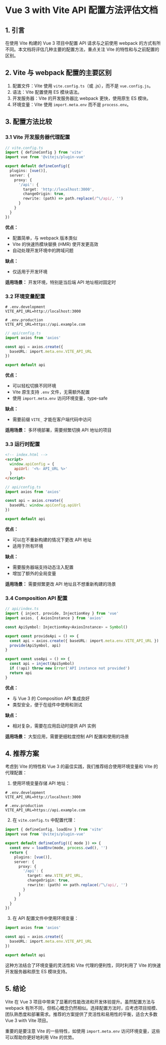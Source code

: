 # Vue 3 with Vite API 配置方法评估文档

## 1. 引言

在使用 Vite 构建的 Vue 3 项目中配置 API 请求与之前使用 webpack 的方式有所不同。本文档将评估几种主要的配置方法，重点关注 Vite 的特性和与之前配置的区别。

## 2. Vite 与 webpack 配置的主要区别

1. 配置文件：Vite 使用 `vite.config.ts`（或 .js），而不是 `vue.config.js`。
2. 语法：Vite 配置使用 ES 模块语法。
3. 开发服务器：Vite 的开发服务器比 webpack 更快，使用原生 ES 模块。
4. 环境变量：Vite 使用 `import.meta.env` 而不是 `process.env`。

## 3. 配置方法比较

### 3.1 Vite 开发服务器代理配置

```typescript
// vite.config.ts
import { defineConfig } from 'vite'
import vue from '@vitejs/plugin-vue'

export default defineConfig({
  plugins: [vue()],
  server: {
    proxy: {
      '/api': {
        target: 'http://localhost:3000',
        changeOrigin: true,
        rewrite: (path) => path.replace(/^\/api/, '')
      }
    }
  }
})
```

**优点：**
- 配置简单，与 webpack 版本类似
- Vite 的快速热模块替换 (HMR) 使开发更高效
- 自动处理开发环境中的跨域问题

**缺点：**
- 仅适用于开发环境

**适用场景：** 开发环境，特别是当后端 API 地址相对固定时

### 3.2 环境变量配置

```
# .env.development
VITE_API_URL=http://localhost:3000

# .env.production
VITE_API_URL=https://api.example.com
```

```typescript
// api/config.ts
import axios from 'axios'

const api = axios.create({
  baseURL: import.meta.env.VITE_API_URL
})

export default api
```

**优点：**
- 可以轻松切换不同环境
- Vite 原生支持 `.env` 文件，无需额外配置
- 使用 `import.meta.env` 访问环境变量，type-safe

**缺点：**
- 需要前缀 `VITE_` 才能在客户端代码中访问

**适用场景：** 多环境部署，需要频繁切换 API 地址的项目

### 3.3 运行时配置

```html
<!-- index.html -->
<script>
  window.apiConfig = {
    apiUrl: '<%- API_URL %>'
  }
</script>
```

```typescript
// api/config.ts
import axios from 'axios'

const api = axios.create({
  baseURL: window.apiConfig.apiUrl
})

export default api
```

**优点：**
- 可以在不重新构建的情况下更改 API 地址
- 适用于所有环境

**缺点：**
- 需要服务器端支持动态注入配置
- 增加了额外的全局变量

**适用场景：** 需要频繁更改 API 地址且不想重新构建的场景

### 3.4 Composition API 配置

```typescript
// api/index.ts
import { inject, provide, InjectionKey } from 'vue'
import axios, { AxiosInstance } from 'axios'

const ApiSymbol: InjectionKey<AxiosInstance> = Symbol()

export const provideApi = () => {
  const api = axios.create({ baseURL: import.meta.env.VITE_API_URL })
  provide(ApiSymbol, api)
}

export const useApi = () => {
  const api = inject(ApiSymbol)
  if (!api) throw new Error('API instance not provided')
  return api
}
```

**优点：**
- 与 Vue 3 的 Composition API 集成良好
- 类型安全，便于在组件中使用和测试

**缺点：**
- 相对复杂，需要在应用启动时提供 API 实例

**适用场景：** 大型应用，需要更细粒度控制 API 配置和使用的场景

## 4. 推荐方案

考虑到 Vite 的特性和 Vue 3 的最佳实践，我们推荐结合使用环境变量和 Vite 的代理配置：

1. 使用环境变量存储 API 地址：

```
# .env.development
VITE_API_URL=http://localhost:3000

# .env.production
VITE_API_URL=https://api.example.com
```

2. 在 `vite.config.ts` 中配置代理：

```typescript
import { defineConfig, loadEnv } from 'vite'
import vue from '@vitejs/plugin-vue'

export default defineConfig(({ mode }) => {
  const env = loadEnv(mode, process.cwd(), '')
  return {
    plugins: [vue()],
    server: {
      proxy: {
        '/api': {
          target: env.VITE_API_URL,
          changeOrigin: true,
          rewrite: (path) => path.replace(/^\/api/, '')
        }
      }
    }
  }
})
```

3. 在 API 配置文件中使用环境变量：

```typescript
import axios from 'axios'

const api = axios.create({
  baseURL: import.meta.env.VITE_API_URL
})

export default api
```

这种方法结合了环境变量的灵活性和 Vite 代理的便利性，同时利用了 Vite 的快速开发服务器和原生 ES 模块支持。

## 5. 结论

Vite 在 Vue 3 项目中带来了显著的性能改进和开发体验提升。虽然配置方法与 webpack 有所不同，但核心概念仍然相似。选择配置方法时，应考虑项目规模、团队熟悉度和部署需求。推荐的方案提供了灵活性和易用性的平衡，适合大多数 Vue 3 with Vite 项目。

重要的是要注意 Vite 的一些特性，如使用 `import.meta.env` 访问环境变量，这些可以帮助你更好地利用 Vite 的优势。
